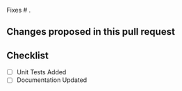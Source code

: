 Fixes # .

## Changes proposed in this pull request

## Checklist
- [ ] Unit Tests Added
- [ ] Documentation Updated
